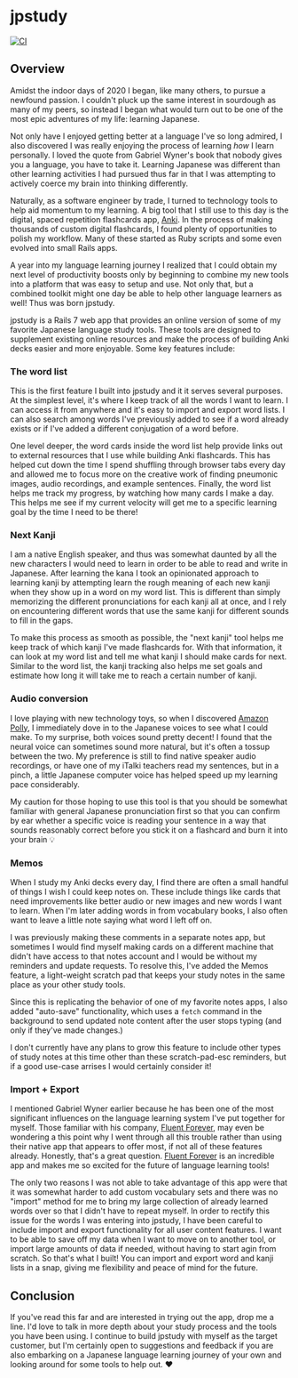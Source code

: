 # jpstudy

[![CI](https://github.com/jhunschejones/jpstudy/actions/workflows/ci.yml/badge.svg)](https://github.com/jhunschejones/jpstudy/actions/workflows/ci.yml)

## Overview
Amidst the indoor days of 2020 I began, like many others, to pursue a newfound passion. I couldn't pluck up the same interest in sourdough as many of my peers, so instead I began what would turn out to be one of the most epic adventures of my life: learning Japanese.

Not only have I enjoyed getting better at a language I've so long admired, I also discovered I was really enjoying the process of learning *how* I learn personally. I loved the quote from Gabriel Wyner's book that nobody gives you a language, you have to take it. Learning Japanese was different than other learning activities I had pursued thus far in that I was attempting to actively coerce my brain into thinking differently.

Naturally, as a software engineer by trade, I turned to technology tools to help aid momentum to my learning. A big tool that I still use to this day is the digital, spaced repetition flashcards app, [Anki](https://apps.ankiweb.net/). In the process of making thousands of custom digital flashcards, I found plenty of opportunities to polish my workflow. Many of these started as Ruby scripts and some even evolved into small Rails apps.

A year into my language learning journey I realized that I could obtain my next level of productivity boosts only by beginning to combine my new tools into a platform that was easy to setup and use. Not only that, but a combined toolkit might one day be able to help other language learners as well! Thus was born jpstudy.

jpstudy is a Rails 7 web app that provides an online version of some of my favorite Japanese language study tools. These tools are designed to supplement existing online resources and make the process of building Anki decks easier and more enjoyable. Some key features include:

### The word list
This is the first feature I built into jpstudy and it it serves several purposes. At the simplest level, it's where I keep track of all the words I want to learn. I can access it from anywhere and it's easy to import and export word lists. I can also search among words I've previously added to see if a word already exists or if I've added a different conjugation of a word before.

One level deeper, the word cards inside the word list help provide links out to external resources that I use while building Anki flashcards. This has helped cut down the time I spend shuffling through browser tabs every day and allowed me to focus more on the creative work of finding pneumonic images, audio recordings, and example sentences. Finally, the word list helps me track my progress, by watching how many cards I make a day. This helps me see if my current velocity will get me to a specific learning goal by the time I need to be there!

### Next Kanji
I am a native English speaker, and thus was somewhat daunted by all the new characters I would need to learn in order to be able to read and write in Japanese. After learning the kana I took an opinionated approach to learning kanji by attempting learn the rough meaning of each new kanji when they show up in a word on my word list. This is different than simply memorizing the different pronunciations for each kanji all at once, and I rely on encountering different words that use the same kanji for different sounds to fill in the gaps. 

To make this process as smooth as possible, the "next kanji" tool helps me keep track of which kanji I've made flashcards for. With that information, it can look at my word list and tell me what kanji I should make cards for next. Similar to the word list, the kanji tracking also helps me set goals and estimate how long it will take me to reach a certain number of kanji.

### Audio conversion
I love playing with new technology toys, so when I discovered [Amazon Polly](https://aws.amazon.com/polly/), I immediately dove in to the Japanese voices to see what I could make. To my surprise, both voices sound pretty decent! I found that the neural voice can sometimes sound more natural, but it's often a tossup between the two. My preference is still to find native speaker audio recordings, or have one of my iTalki teachers read my sentences, but in a pinch, a little Japanese computer voice has helped speed up my learning pace considerably. 

My caution for those hoping to use this tool is that you should be somewhat familiar with general Japanese pronunciation first so that you can confirm by ear whether a specific voice is reading your sentence in a way that sounds reasonably correct before you stick it on a flashcard and burn it into your brain 💡

### Memos
When I study my Anki decks every day, I find there are often a small handful of things I wish I could keep notes on. These include things like cards that need improvements like better audio or new images and new words I want to learn. When I'm later adding words in from vocabulary books, I also often want to leave a little note saying what word I left off on.

I was previously making these comments in a separate notes app, but sometimes I would find myself making cards on a different machine that didn't have access to that notes account and I would be without my reminders and update requests. To resolve this, I've added the Memos feature, a light-weight scratch pad that keeps your study notes in the same place as your other study tools.

Since this is replicating the behavior of one of my favorite notes apps, I also added "auto-save" functionality, which uses a `fetch` command in the background to send updated note content after the user stops typing (and only if they've made changes.) 

I don't currently have any plans to grow this feature to include other types of study notes at this time other than these scratch-pad-esc reminders, but if a good use-case arrises I would certainly consider it!

### Import + Export
I mentioned Gabriel Wyner earlier because he has been one of the most significant influences on the language learning system I've put together for myself. Those familiar with his company, [Fluent Forever](https://fluent-forever.com/), may even be wondering a this point why I went through all this trouble rather than using their native app that appears to offer most, if not all of these features already. Honestly, that's a great question. [Fluent Forever](https://fluent-forever.com/app/) is an incredible app and makes me so excited for the future of language learning tools!

The only two reasons I was not able to take advantage of this app were that it was somewhat harder to add custom vocabulary sets and there was no "import" method for me to bring my large collection of already learned words over so that I didn't have to repeat myself. In order to rectify this issue for the words I was entering into jpstudy, I have been careful to include import and export functionality for all user content features. I want to be able to save off my data when I want to move on to another tool, or import large amounts of data if needed, without having to start agin from scratch. So that's what I built! You can import and export word and kanji lists in a snap, giving me flexibility and peace of mind for the future.

## Conclusion
If you've read this far and are interested in trying out the app, drop me a line. I'd love to talk in more depth about your study process and the tools you have been using. I continue to build jpstudy with myself as the target customer, but I'm certainly open to suggestions and feedback if you are also embarking on a Japanese language learning journey of your own and looking around for some tools to help out. ❤️ 
